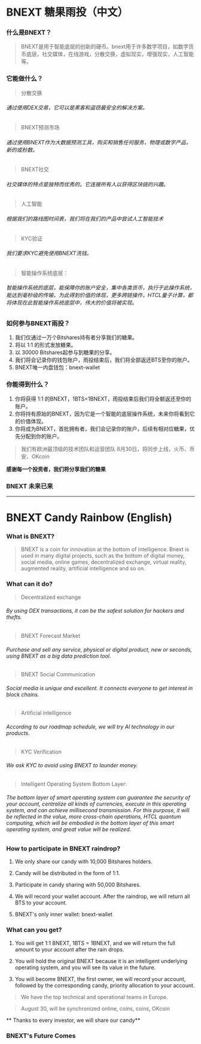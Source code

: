 # BNEXT 糖果雨投（中文）

### 什么是BNEXT？
> BNEXT是用于智能底层的创新的硬币。bnext用于许多数字项目，如数字货币底层，社交媒体，在线游戏，分散交换，虚拟现实，增强现实，人工智能等。
### 它能做什么？
> 分散交换
###### 通过使用DEX交易，它可以是黑客和盗窃最安全的解决方案。
> BNEXT预测市场
###### 通过使用BNEXT作为大数据预测工具，购买和销售任何服务，物理或数字产品，新的或秒数。
> BNEXT社交
###### 社交媒体的特点是独特而优秀的。它连接所有人以获得区块链的兴趣。
> 人工智能
###### 根据我们的路线图时间表，我们将在我们的产品中尝试人工智能技术
> KYC验证
###### 我们要求KYC避免使用BNEXT洗钱。
> 智能操作系统底层：
###### 智能操作系统的底层，能保障你的账户安全，集中各类货币，执行于此操作系统，能达到毫秒级的传输，为此得到价值的体现，更多跨链操作，HTCL量子计算，都将体现在此智能操作系统底层中，伟大的价值将被实现。


### 如何参与BNEXT雨投？

1. 我们仅通过一万个Bitshares持有者分享我们的糖果。
2. 将以 1:1 的形式发放糖果。
3. 以 30000 Bitshares起参与到糖果的分享。
4. 我们将会记录你的钱包账户，雨投结束后，我们将全部返还BTS至你的账户。
5. BNEXT唯一内盘钱包：bnext-wallet

### 你能得到什么？
1. 你将获得 1:1 的BNEXT，1BTS=1BNEXT，雨投结束后我们将全额返还至你的账户。
2. 你将持有原始的BNEXT，因为它是一个智能的底层操作系统，未来你将看到它的价值体现。
3. 你将成为BNEXT，首批拥有者，我们会记录你的账户，后续有相对应糖果，优先分配到你的账户。


> 我们有欧洲最顶级的技术团队和运营团队
> 8月30日，将同步上线，火币、币安、OKcoin

**感谢每一个投资者，我们将分享我们的糖果**
### BNEXT 未来已来


---


# BNEXT Candy Rainbow (English)


### What is BNEXT?

> BNEXT is a coin for innovation at the bottom of intelligence. Bnext is used in many digital projects, such as the bottom of digital money, social media, online games, decentralized exchange, virtual reality, augmented reality, artificial intelligence and so on.

### What can it do?

> Decentralized exchange

###### By using DEX transactions, it can be the safest solution for hackers and thefts.

> BNEXT Forecast Market

###### Purchase and sell any service, physical or digital product, new or seconds, using BNEXT as a big data prediction tool.

> BNEXT Social Communication

###### Social media is unique and excellent. It connects everyone to get interest in block chains.

> Artificial intelligence

###### According to our roadmap schedule, we will try AI technology in our products.

> KYC Verification

###### We ask KYC to avoid using BNEXT to launder money.

> Intelligent Operating System Bottom Layer:

###### The bottom layer of smart operating system can guarantee the security of your account, centralize all kinds of currencies, execute in this operating system, and can achieve millisecond transmission. For this purpose, it will be reflected in the value, more cross-chain operations, HTCL quantum computing, which will be embodied in the bottom layer of this smart operating system, and great value will be realized.




### How to participate in BNEXT raindrop?



1. We only share our candy with 10,000 Bitshares holders.

2. Candy will be distributed in the form of 1:1.

3. Participate in candy sharing with 50,000 Bitshares.

4. We will record your wallet account. After the raindrop, we will return all BTS to your account.

5. BNEXT's only inner wallet: bnext-wallet



### What can you get?

1. You will get 1:1 BNEXT, 1BTS = 1BNEXT, and we will return the full amount to your account after the rain drops.

2. You will hold the original BNEXT because it is an intelligent underlying operating system, and you will see its value in the future.

3. You will become BNEXT, the first owner, we will record your account, followed by the corresponding candy, priority allocation to your account.




> We have the top technical and operational teams in Europe.

> August 30, will be synchronized online, coins, coins, OKcoin



** Thanks to every investor, we will share our candy**

### BNEXT's Future Comes


